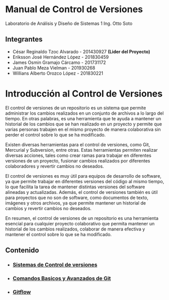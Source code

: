 # Manual de Control de Versiones
Laboratorio de Análisis y Diseño de Sistemas 1
Ing. Otto Soto
## Integrantes
- César Reginaldo Tzoc Alvarado - 201430927 **(Lider del Proyecto)**
- Eriksson José Hernández López - 201830459
- James Osmin Gramajo Cárcamo - 201731172
- Juan Pablo Meza Vielman - 201930268
- Willians Alberto Orozco López - 201830221


# Introducción al Control de Versiones
El control de versiones de un repositorio es un sistema que permite administrar los cambios realizados en un conjunto de archivos a lo largo del tiempo. En otras palabras, es una herramienta que te ayuda a mantener un historial de los cambios que se han realizado en un proyecto y permite que varias personas trabajen en el mismo proyecto de manera colaborativa sin perder el control sobre lo que se ha modificado.

Existen diversas herramientas para el control de versiones, como Git, Mercurial y Subversion, entre otras. Estas herramientas permiten realizar diversas acciones, tales como crear ramas para trabajar en diferentes versiones de un proyecto, fusionar cambios realizados por diferentes colaboradores y revertir cambios no deseados.

El control de versiones es muy útil para equipos de desarrollo de software, ya que permite trabajar en diferentes versiones del código al mismo tiempo, lo que facilita la tarea de mantener distintas versiones del software alineadas y actualizadas. Además, el control de versiones también es útil para proyectos que no son de software, como documentos de texto, imágenes y otros archivos, ya que permite mantener un historial de cambios y revertir cambios no deseados.

En resumen, el control de versiones de un repositorio es una herramienta esencial para cualquier proyecto colaborativo que permita mantener un historial de los cambios realizados, colaborar de manera efectiva y mantener el control sobre lo que se ha modificado.
## Contenido

- ### [Sistemas de Control de versiones](https://github.com/ErikssonHerlo/ManualControlVersiones/blob/main/sistemas-control-de-versiones.md)

- ### [Comandos Basicos y Avanzados de Git](https://github.com/ErikssonHerlo/ManualControlVersiones/blob/main/Git.md#comandos-b%C3%A1sicos-y-avanzados)


- ### [Gitflow](https://github.com/ErikssonHerlo/ManualControlVersiones/blob/main/GITFLOW.md)
